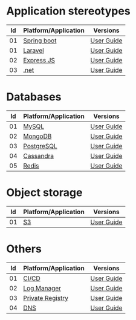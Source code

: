 

# Application stereotypes

|Id |Platform/Application|Versions
|---|--------------------|-------|
| 01| [Spring boot]()       | [User Guide]()     |
| 01| [Laravel]()       | [User Guide]()     |
| 02| [Express JS]()       | [User Guide]()     |
| 03| [.net]()       | [User Guide]()     |

# Databases

|Id |Platform/Application|Versions
|---|--------------------|-------|
| 01| [MySQL]()       | [User Guide]()     |
| 02| [MongoDB]()       | [User Guide]()     |
| 03| [PostgreSQL]()       | [User Guide]()     |
| 04| [Cassandra]()       | [User Guide]()     |
| 05| [Redis]()       | [User Guide]()     |

# Object storage
|Id |Platform/Application|Versions
|---|--------------------|-------|
| 01| [S3]()       | [User Guide]()     |

# Others
|Id |Platform/Application|Versions
|---|--------------------|-------|
| 01| [CI/CD]()       | [User Guide]()     |
| 02| [Log Manager]()       | [User Guide]()    |
| 03| [Private Registry]()       | [User Guide]()    |
| 04| [DNS]()       | [User Guide]()    |
